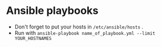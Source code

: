 # Ansible playbooks

* Don't forget to put your hosts in `/etc/ansible/hosts` .
* Run with `ansible-playbook name_of_playbook.yml --limit YOUR_HOSTNAMES`